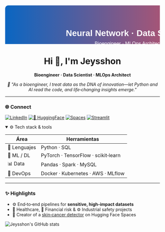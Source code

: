<!-- Banner SVG incrustado -->
<p align="center">
<svg width="800" height="200" xmlns="http://www.w3.org/2000/svg">
  <defs>
    <linearGradient id="gradient" x1="0%" y1="0%" x2="100%" y2="0%">
      <stop offset="0%" style="stop-color:#0A66C2;stop-opacity:1" />
      <stop offset="100%" style="stop-color:#FF4B4B;stop-opacity:1" />
    </linearGradient>
  </defs>
  <rect width="800" height="200" fill="url(#gradient)" rx="10"/>
  <text x="400" y="100" font-family="Arial, sans-serif" font-size="28" font-weight="bold" text-anchor="middle" fill="white">Neural Network · Data Science</text>
  <text x="400" y="130" font-family="Arial, sans-serif" font-size="16" text-anchor="middle" fill="white">Bioengineer · MLOps Architect</text>
</svg>
</p>

<h1 align="center">Hi 👋, I'm Jeysshon</h1>
<p align="center"><strong>Bioengineer · Data Scientist · MLOps Architect</strong></p>
<p align="center"><em>🔬 "As a bioengineer, I treat data as the DNA of innovation—let Python and AI read the code, and life‑changing insights emerge."</em></p>

---

### 🌐 Connect

[![LinkedIn](https://img.shields.io/badge/LINKEDIN-0A66C2?style=for-the-badge&logo=linkedin&logoColor=white)](https://www.linkedin.com/in/jeysshon/)
[![🤗 HuggingFace](https://img.shields.io/badge/-HUGGINGFACE-1A1A1A?style=for-the-badge&logo=huggingface&logoColor=white)](https://huggingface.co/jeysshon)
[![Spaces](https://img.shields.io/badge/-SPACES-FFCC00?style=for-the-badge&logo=python&logoColor=black)](https://huggingface.co/spaces/jeycov/Piel_cancer_prueba)
[![Streamlit](https://img.shields.io/badge/STREAMLIT-FF4B4B?style=for-the-badge&logo=streamlit&logoColor=white)](https://share.streamlit.io/user/jeysshonb)

<details open>
<summary>⚙️ Tech stack & tools</summary>

| Área | Herramientas |
|------|--------------|
| 🐍 Lenguajes | Python · SQL |
| 🤖 ML / DL | PyTorch · TensorFlow · scikit‑learn |
| 📊 Data | Pandas · Spark · MySQL |
| 🚀 DevOps | Docker · Kubernetes · AWS · MLflow |

</details>

---

### ✨ Highlights

- ⚙️ End‑to‑end pipelines for **sensitive, high‑impact datasets**
- 🏥 Healthcare, 🏦 Financial risk & ⚙️ Industrial safety projects  
- 🚀 Creator of a [skin‑cancer detector](https://huggingface.co/spaces/jeycov/Piel_cancer_prueba) on Hugging Face Spaces

<!-- GitHub stats con username corregido -->
![Jeysshon's GitHub stats](https://github-readme-stats.vercel.app/api?username=Jeysshon&show_icons=true&theme=github_dark&hide_title=true)
